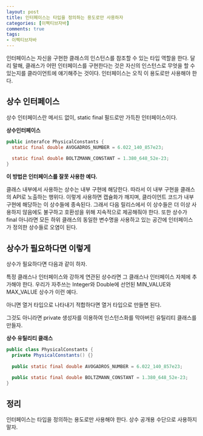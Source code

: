 ```yaml
---
layout: post
title: 인터페이스는 타입을 정의하는 용도로만 사용하자
categories: [이펙티브자바]
comments: true 
tags:
- 이펙티브자바
---
```




인터페이스는 자신을 구현한 클래스의 인스턴스를 참조할 수 있는 타입 역할을 한다. 달리 말해, 클래스가 어떤 인터페이스를 구현한다는 것은 자신의 인스턴스로 무엇을 할 수 있는지를 클라이언트에 얘기해주는 것이다. 인터페이스는 오직 이 용도로만 사용해야 한다.

## 상수 인터페이스

상수 인터페이스란 메서드 없이, static final 필드로만 가득찬 인터페이스이다.

**상수인터페이스**

```java
public interafce PhysicalConstants {
  static final double AVOGADROS_NUMBER = 6.022_140_857e23;
  
  static final double BOLTZMANN_CONSTANT = 1.380_648_52e-23;
}
```

**이 방법은 인터페이스를 잘못 사용한 예다.**

클래스 내부에서 사용하는 상수는 내부 구현에 해당한다. 따라서 이 내부 구현을 클래스의 API로 노출하는 행위다. 이렇게 사용하면 캡슐화가 깨지며, 클라이언트 코드가 내부 구현에 해당하는 이 상수들에 종속된다. 그래서 다음 릴리스에서 이 상수들은 더 이상 사용하지 않음에도 불구하고 호환성을 위해 지속적으로 제공해줘야 한다. 또한 상수가 final 아니라면 모든 하위 클래스의 동일한 변수명을 사용하고 있는 공간에 인터페이스가 정의한 상수들로 오염이 된다.

## 상수가 필요하다면 이렇게

상수가 필요하다면 다음과 같이 하자.

특정 클래스나 인터페이스와 강하게 연관된 상수라면 그 클래스나 인터페이스 자체에 추가해야 한다. 우리가 자주쓰는 Integer와 Double에 선언된 MIN_VALUE와 MAX_VALUE 상수가 이런 예다. 

아니면 열거 타입으로 나타내기 적합하다면 열거 타입으로 만들면 된다.

그것도 아니라면 private 생성자를 이용하여 인스턴스화를 막아버린 유틸리티 클래스를 만들자.

**상수 유틸리티 클래스**

```java
public class PhysicalConstants {
  private PhysicalConstants() {}
  
  public static final double AVOGADROS_NUMBER = 6.022_140_857e23;
  
  public static final double BOLTZMANN_CONSTANT = 1.380_648_52e-23;
}
```



## 정리

인터페이스는 타입을 정의하는 용도로만 사용해야 한다. 상수 공개용 수단으로 사용하지 말자.